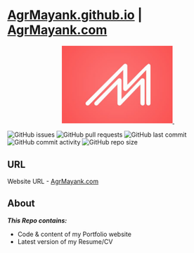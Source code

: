# [AgrMayank.github.io](AgrMayank.github.io) | [AgrMayank.com](AgrMayank.com)

<a href="AgrMayank.com" title="AgrMayank">
    <p align="center">
        <img src="images/AgrMayank%20Logo%20V01.jpg" title="AgrMayank Logo" alt="AgrMayank Logo" style="width: 50%; min-width: 72px">
        <img>
    </p>
</a>

![GitHub issues](https://img.shields.io/github/issues/AgrMayank/AgrMayank.github.io?label=Issues&style=flat-square)
![GitHub pull requests](https://img.shields.io/github/issues-pr/AgrMayank/AgrMayank.github.io?label=Pull%20Requests&style=flat-square)
![GitHub last commit](https://img.shields.io/github/last-commit/AgrMayank/AgrMayank.github.io?label=Last%20Commit&style=flat-square)
![GitHub commit activity](https://img.shields.io/github/commit-activity/m/AgrMayank/AgrMayank.github.io?label=Commit%20Activity&style=flat-square)
![GitHub repo size](https://img.shields.io/github/repo-size/AgrMayank/AgrMayank.github.io?label=Repo%20Size&style=flat-square)

## URL

Website URL - [AgrMayank.com](AgrMayank.com)

## About

**_This Repo contains:_**

- Code & content of my Portfolio website
- Latest version of my Resume/CV
